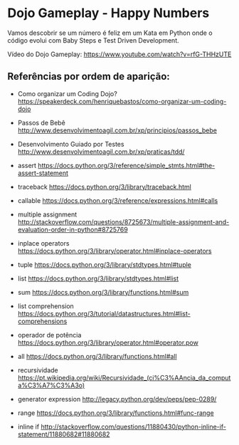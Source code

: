 # Dojo Gameplay - Happy Numbers

Vamos descobrir se um número é feliz em um Kata em Python onde o código evolui com Baby Steps e Test Driven Development.

Vídeo do Dojo Gameplay: https://www.youtube.com/watch?v=rfG-THHzUTE

## Referências por ordem de aparição:

- Como organizar um Coding Dojo?
https://speakerdeck.com/henriquebastos/como-organizar-um-coding-dojo

- Passos de Bebê
http://www.desenvolvimentoagil.com.br/xp/principios/passos_bebe

- Desenvolvimento Guiado por Testes
http://www.desenvolvimentoagil.com.br/xp/praticas/tdd/

- assert
https://docs.python.org/3/reference/simple_stmts.html#the-assert-statement

- traceback
https://docs.python.org/3/library/traceback.html

- callable
https://docs.python.org/3/reference/expressions.html#calls

- multiple assignment
http://stackoverflow.com/questions/8725673/multiple-assignment-and-evaluation-order-in-python#8725769

- inplace operators
https://docs.python.org/3/library/operator.html#inplace-operators

- tuple
https://docs.python.org/3/library/stdtypes.html#tuple

- list
https://docs.python.org/3/library/stdtypes.html#list

- sum
https://docs.python.org/3/library/functions.html#sum

- list comprehension
https://docs.python.org/3/tutorial/datastructures.html#list-comprehensions

- operador de potência
https://docs.python.org/3/library/operator.html#operator.pow

- all
https://docs.python.org/3/library/functions.html#all

- recursividade
https://pt.wikipedia.org/wiki/Recursividade_(ci%C3%AAncia_da_computa%C3%A7%C3%A3o)

- generator expression
http://legacy.python.org/dev/peps/pep-0289/

- range
https://docs.python.org/3/library/functions.html#func-range

- inline if
http://stackoverflow.com/questions/11880430/python-inline-if-statement/11880682#11880682
